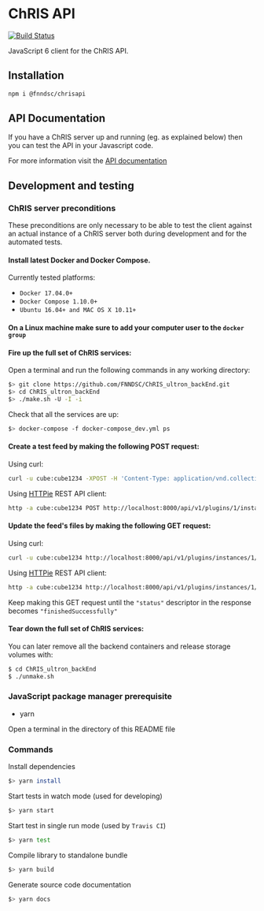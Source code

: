 # ChRIS API
[![Build Status](https://travis-ci.org/FNNDSC/fnndsc.svg?branch=master)](https://travis-ci.org/FNNDSC/fnndsc)

JavaScript 6 client for the ChRIS API.

## Installation

``` bash
npm i @fnndsc/chrisapi
```

## API Documentation

If you have a ChRIS server up and running (eg. as explained below) then you can test the API in your Javascript code.

For more information visit the [API documentation](https://fnndsc.github.io/fnndsc/chrisdoc/index.html)


## Development and testing

### ChRIS server preconditions

These preconditions are only necessary to be able to test the client against an actual
instance of a ChRIS server both during development and for the automated tests.

#### Install latest Docker and Docker Compose.

Currently tested platforms:
* ``Docker 17.04.0+``
* ``Docker Compose 1.10.0+``
* ``Ubuntu 16.04+ and MAC OS X 10.11+``

#### On a Linux machine make sure to add your computer user to the ``docker group``

#### Fire up the full set of ChRIS services:

Open a terminal and run the following commands in any working directory:

``` bash
$> git clone https://github.com/FNNDSC/ChRIS_ultron_backEnd.git
$> cd ChRIS_ultron_backEnd
$> ./make.sh -U -I -i
```

Check that all the services are up:

``` bash
$> docker-compose -f docker-compose_dev.yml ps
```

#### Create a test feed by making the following POST request:

Using curl:

```bash
curl -u cube:cube1234 -XPOST -H 'Content-Type: application/vnd.collection+json' -H 'Accept: application/vnd.collection+json' -d '{"template":{"data":[{"name":"dir","value":"cube/uploads/"}]}}' 'http://localhost:8000/api/v1/plugins/1/instances/'
```

Using [HTTPie](https://httpie.org/) REST API client:

```bash
http -a cube:cube1234 POST http://localhost:8000/api/v1/plugins/1/instances/ template:='{"data":[{"name":"dir","value":"cube/uploads/"}]}' Content-Type:application/vnd.collection+json Accept:application/vnd.collection+json
```

#### Update the feed's files by making the following GET request:

Using curl:

```bash
curl -u cube:cube1234 http://localhost:8000/api/v1/plugins/instances/1/
```

Using [HTTPie](https://httpie.org/) REST API client:

```bash
http -a cube:cube1234 http://localhost:8000/api/v1/plugins/instances/1/
```

Keep making this GET request until the ``"status"`` descriptor in the response becomes ``"finishedSuccessfully"``

#### Tear down the full set of ChRIS services:

You can later remove all the backend containers and release storage volumes with:

```bash
$ cd ChRIS_ultron_backEnd
$ ./unmake.sh
```

### JavaScript package manager prerequisite

* yarn

Open a terminal in the directory of this README file

### Commands

Install dependencies

``` bash
$> yarn install
```

Start tests in watch mode (used for developing)

``` bash
$> yarn start
```

Start test in single run mode (used by `Travis CI`)

``` bash
$> yarn test
```

Compile library to standalone bundle

``` bash
$> yarn build
```

Generate source code documentation

``` bash
$> yarn docs
```
